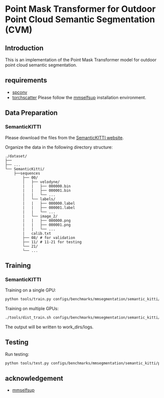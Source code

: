 # Point Mask Transformer for Outdoor Point Cloud Semantic Segmentation (CVM)

## Introduction
This is an implementation of the Point Mask Transformer model for outdoor point cloud semantic segmentation. 

## requirements
- [spconv](https://github.com/traveller59/spconv)
- [torchscatter](https://github.com/rusty1s/pytorch_scatter)
Please follow the [mmselfsup](https://github.com/open-mmlab/mmselfsup) installation environment.


## Data Preparation

### SemanticKITTI
Please download the files from the [SemanticKITTI website](http://semantic-kitti.org/dataset.html).

Organize the data in the following directory structure:
```
./dataset/
├── 
├── ...
└── SemanticKitti/
    ├──sequences
        ├── 00/           
        │   ├── velodyne/	
        |   |	├── 000000.bin
        |   |	├── 000001.bin
        |   |	└── ...
        │   └── labels/ 
        |   |   ├── 000000.label
        |   |   ├── 000001.label
        |   |   └── ...
        |   └── image_2/ 
        |   |   ├── 000000.png
        |   |   ├── 000001.png
        |   |   └── ...
        |   calib.txt
        ├── 08/ # for validation
        ├── 11/ # 11-21 for testing
        └── 21/
	    └── ...
```

## Training
### SemanticKITTI
Training on a single GPU:
```bash
python tools/train.py configs/benchmarks/mmsegmentation/semantic_kitti/pmformer.py --work_dir work_dirs/logs
```
Training on multiple GPUs:
```bash
./tools/dist_train.sh configs/benchmarks/mmsegmentation/semantic_kitti/pmformer.py 8 --work_dir work_dirs/logs
```
The output will be written to work_dirs/logs.
## Testing
Run testing:
```bash
python tools/test.py configs/benchmarks/mmsegmentation/semantic_kitti/pmformer.py checkpoint_path
```

## acknowledgement
- [mmselfsup](https://github.com/open-mmlab/mmselfsup)
